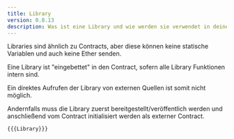 ```yaml
---
title: Library
version: 0.8.13
description: Was ist eine Library und wie werden sie verwendet in deinem Solidity code?
---
```


Libraries sind ähnlich zu Contracts, aber diese können keine statische Variablen und auch keine Ether senden.

Eine Library ist "eingebettet" in den Contract, sofern alle Library Funktionen intern sind.

Ein direktes Aufrufen der Library von externen Quellen ist somit nicht möglich.

Andernfalls muss die Library zuerst bereitgestellt/veröffentlich werden und anschließend vom Contract initialisiert werden als externer Contract.


```solidity
{{{Library}}}
```
